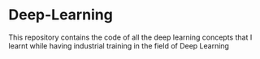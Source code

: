 # Deep-Learning
This repository contains the code of all the deep learning concepts that I learnt while having industrial training in the field of Deep Learning
